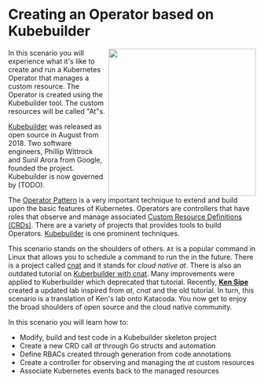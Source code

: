 # Creating an Operator based on Kubebuilder #

<img align="right" src="/javajon/courses/kubernetes-extensibility/kubebuilder/assets/kubebuilder.png" width="300">

In this scenario you will experience what it's like to create and run a Kubernetes Operator that manages a custom resource. The Operator is created using the Kubebuilder tool. The custom resources will be called "At"s.

[Kubebuilder](https://kubebuilder.io/) was released as open source in August from 2018. Two software engineers, Phillip Wittrock and Sunil Arora from Google, founded the project. Kubebuilder is now governed by (TODO).

The [Operator Pattern](https://kubernetes.io/docs/concepts/extend-kubernetes/operator/) is a very important technique to extend and build upon the basic features of Kubernetes. Operators are controllers that have roles that observe and manage associated [Custom Resource Definitions (CRDs)](https://kubernetes.io/docs/tasks/access-kubernetes-api/extend-api-custom-resource-definitions). There are a variety of projects that provides tools to build Operators. [Kubebuilder](https://kubebuilder.io/) is one prominent techniques.

This scenario stands on the shoulders of others. `At` is a popular command in Linux that allows you to schedule a command to run the in the future. There is a project called [cnat](https://github.com/programming-kubernetes/cnat) and it stands for _cloud native at_. There is also an outdated tutorial on [Kuberbuilder with cnat](https://github.com/programming-kubernetes/cnat/tree/master/cnat-kubebuilder). Many improvements were applied to Kuberbuilder which deprecated that tutorial. Recently, [**Ken Sipe**](https://www.linkedin.com/in/kensipe/) created a updated lab inspired from _at_, _cnat_ and the old tutorial. In turn, this scenario is a translation of Ken's lab onto Katacoda. You now get to enjoy the broad shoulders of open source and the cloud native community.

In this scenario you will learn how to:

- Modify, build and test code in a Kubebuilder skeleton project
- Create a new CRD call _at_ through Go structs and automation
- Define RBACs created through generation from code annotations
- Create a controller for observing and managing the _at_ custom resources
- Associate Kubernetes events back to the managed resources
